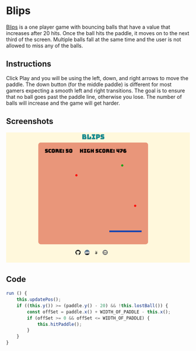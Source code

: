 # Blips
[Blips](http://joekatz.me/Blips) is a one player game with bouncing balls that have a value that increases after 20 hits. Once the ball hits the paddle, it moves on to the next third of the screen. Multiple balls fall at the same time and the user is not allowed to miss any of the balls.

## Instructions
Click Play and you will be using the left, down, and right arrows to move the paddle. The down button (for the middle paddle) is different for most gamers expecting a smooth left and right transitions. The goal is to ensure that no ball goes past the paddle line, otherwise you lose. The number of balls will increase and the game will get harder.

## Screenshots
![link](images/blips.png)

## Code
```javascript
run () {
	this.updatePos();
	if ((this.y()) >= (paddle.y() - 20) && !this.lostBall()) {
		const offSet = paddle.x() + WIDTH_OF_PADDLE - this.x();
		if (offSet >= 0 && offSet <= WIDTH_OF_PADDLE) {
			this.hitPaddle();
		}
	}
}
```
